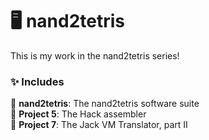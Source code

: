 # 🖥️ nand2tetris
This is my work in the nand2tetris series!

### ✨ Includes
💜 **nand2tetris**: The nand2tetris software suite
<br>
💜 **Project 5**: The Hack assembler
<br>
💜 **Project 7**: The Jack VM Translator, part II
